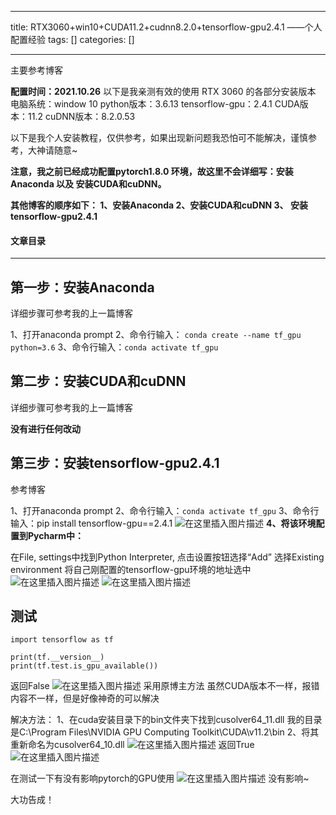 
--- 
title:  RTX3060+win10+CUDA11.2+cudnn8.2.0+tensorflow-gpu2.4.1 ——个人配置经验 
tags: []
categories: [] 

---
主要参考博客 

**配置时间：2021.10.26** 以下是我亲测有效的使用 RTX 3060 的各部分安装版本 电脑系统：window 10 python版本：3.6.13 tensorflow-gpu：2.4.1 CUDA版本：11.2 cuDNN版本：8.2.0.53

以下是我个人安装教程，仅供参考，如果出现新问题我恐怕可不能解决，谨慎参考，大神请随意~

**注意，我之前已经成功配置pytorch1.8.0 环境，故这里不会详细写：安装Anaconda 以及 安装CUDA和cuDNN。**

**其他博客的顺序如下： 1、安装Anaconda 2、安装CUDA和cuDNN 3、 安装tensorflow-gpu2.4.1**



#### 文章目录
- - - - 


## 第一步：安装Anaconda

详细步骤可参考我的上一篇博客

1、打开anaconda prompt 2、命令行输入： `conda create --name tf_gpu python=3.6` 3、命令行输入：`conda activate tf_gpu`

## 第二步：安装CUDA和cuDNN

详细步骤可参考我的上一篇博客

**没有进行任何改动**

## 第三步：安装tensorflow-gpu2.4.1

参考博客

1、打开anaconda prompt 2、命令行输入：`conda activate tf_gpu` 3、命令行输入：pip install tensorflow-gpu==2.4.1 <img src="https://img-blog.csdnimg.cn/2757b9618b23413da048e8d2a74e1bfc.png" alt="在这里插入图片描述"> **4、将该环境配置到Pycharm中：**

在File, settings中找到Python Interpreter, 点击设置按钮选择“Add” 选择Existing environment 将自己刚配置的tensorflow-gpu环境的地址选中 <img src="https://img-blog.csdnimg.cn/6f68fd097ae84159a93691e465a2d9d5.png?x-oss-process=image/watermark,type_ZHJvaWRzYW5zZmFsbGJhY2s,shadow_50,text_Q1NETiBAenhtXw==,size_20,color_FFFFFF,t_70,g_se,x_16" alt="在这里插入图片描述"> <img src="https://img-blog.csdnimg.cn/8fdfdba94a944e8eb7463407443d0070.png?x-oss-process=image/watermark,type_ZHJvaWRzYW5zZmFsbGJhY2s,shadow_50,text_Q1NETiBAenhtXw==,size_20,color_FFFFFF,t_70,g_se,x_16" alt="在这里插入图片描述">

## 测试

```
import tensorflow as tf

print(tf.__version__)
print(tf.test.is_gpu_available())

```

返回False <img src="https://img-blog.csdnimg.cn/da7cce7ed6e54874911e7fde62aa682f.png?x-oss-process=image/watermark,type_ZHJvaWRzYW5zZmFsbGJhY2s,shadow_50,text_Q1NETiBAenhtXw==,size_20,color_FFFFFF,t_70,g_se,x_16" alt="在这里插入图片描述"> 采用原博主方法  虽然CUDA版本不一样，报错内容不一样，但是好像神奇的可以解决

解决方法： 1、在cuda安装目录下的bin文件夹下找到cusolver64_11.dll 我的目录是C:\Program Files\NVIDIA GPU Computing Toolkit\CUDA\v11.2\bin 2、将其重新命名为cusolver64_10.dll <img src="https://img-blog.csdnimg.cn/be2bddee36034a36832396bafe9d5749.png" alt="在这里插入图片描述"> 返回True <img src="https://img-blog.csdnimg.cn/73bccbdca6734716ae1c2c3a024d3d77.png?x-oss-process=image/watermark,type_ZHJvaWRzYW5zZmFsbGJhY2s,shadow_50,text_Q1NETiBAenhtXw==,size_20,color_FFFFFF,t_70,g_se,x_16" alt="在这里插入图片描述">

在测试一下有没有影响pytorch的GPU使用 <img src="https://img-blog.csdnimg.cn/d028c09342b94bad8bb692173ccfe238.png?x-oss-process=image/watermark,type_ZHJvaWRzYW5zZmFsbGJhY2s,shadow_50,text_Q1NETiBAenhtXw==,size_20,color_FFFFFF,t_70,g_se,x_16" alt="在这里插入图片描述"> 没有影响~

大功告成！
